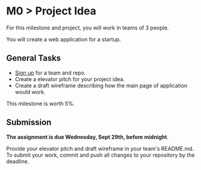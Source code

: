 # M0 > Project Idea

For this milestone and project, you will work in teams of 3 people.

You will create a web application for a startup.

## General Tasks

* [Sign up](https://docs.google.com/spreadsheets/d/1pVBAiZWG9DyNRUvRL634A3sWh4YqUjSYvSsELyl2Y2E/edit?usp=sharing) for a team and repo.
* Create a elevator pitch for your project idea.
* Create a draft wireframe describing how the main page of application would work.

This milestone is worth 5%.

## Submission

**The assignment is due Wednesday, Sept 29th, before midnight**.

Provide your elevator pitch and draft wireframe in your team's README.md. 
To submit your work, commit and push all changes to your repository by the deadline.
